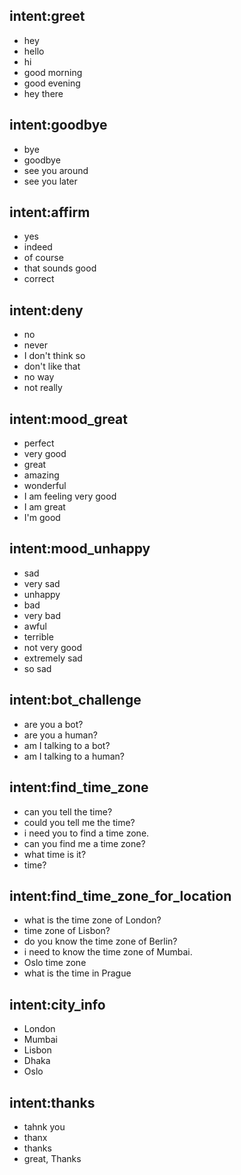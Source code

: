 ## intent:greet
- hey
- hello
- hi
- good morning
- good evening
- hey there

## intent:goodbye
- bye
- goodbye
- see you around
- see you later

## intent:affirm
- yes
- indeed
- of course
- that sounds good
- correct

## intent:deny
- no
- never
- I don't think so
- don't like that
- no way
- not really

## intent:mood_great
- perfect
- very good
- great
- amazing
- wonderful
- I am feeling very good
- I am great
- I'm good

## intent:mood_unhappy
- sad
- very sad
- unhappy
- bad
- very bad
- awful
- terrible
- not very good
- extremely sad
- so sad

## intent:bot_challenge
- are you a bot?
- are you a human?
- am I talking to a bot?
- am I talking to a human?

## intent:find_time_zone
- can you tell the time?
- could you tell me the time?
- i need you to find a time zone.
- can you find me a time zone?
- what time is it?
- time?

## intent:find_time_zone_for_location
- what is the time zone of London?
- time zone of Lisbon?
- do you know the time zone of Berlin?
- i need to know the time zone of Mumbai.
- Oslo time zone
- what is the time in Prague

## intent:city_info
- London
- Mumbai
- Lisbon
- Dhaka
- Oslo

## intent:thanks
- tahnk you
- thanx
- thanks
- great, Thanks